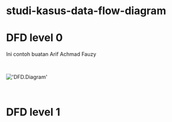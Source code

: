 # studi-kasus-data-flow-diagram
# DFD level 0
Ini contoh buatan Arif Achmad Fauzy

<br>

!['DFD.Diagram'](https://g.top4top.io/p_2600t208c1.png)

<br>

# DFD level 1


